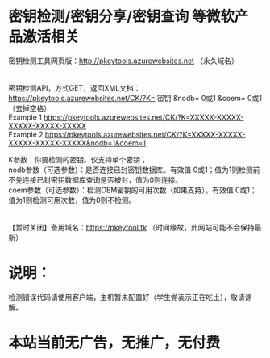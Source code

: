 # 密钥检测/密钥分享/密钥查询 等微软产品激活相关

密钥检测工具网页版：http://pkeytools.azurewebsites.net （永久域名）  
<br/>
<br/>
密钥检测API，方式GET，返回XML文档：https://pkeytools.azurewebsites.net/CK/?K= 密钥 &nodb= 0或1 &coem= 0或1   （去掉空格）  
Example 1 https://pkeytools.azurewebsites.net/CK/?K=XXXXX-XXXXX-XXXXX-XXXXX-XXXXX  
Example 2 https://pkeytools.azurewebsites.net/CK/?K=XXXXX-XXXXX-XXXXX-XXXXX-XXXXX&nodb=1&coem=1  
  
K参数：你要检测的密钥。仅支持单个密钥；  
nodb参数（可选参数）：是否连接已封密钥数据库。有效值 0或1；值为1则检测前不先连接已封密钥数据库查询是否被封，值为0则连接。  
coem参数（可选参数）：检测OEM密钥的可用次数（如果支持）。有效值 0或1；值为1则检测可用次数，值为0则不检测。  
<br/>
<br/>
【暂时关闭】备用域名：https://pkeytool.tk （时间缘故，此网站可能不会保持最新）

# 说明：
检测错误代码请使用客户端，主机暂未配置好（学生党表示正在吃土），敬请谅解。
# 本站当前无广告，无推广，无付费 
